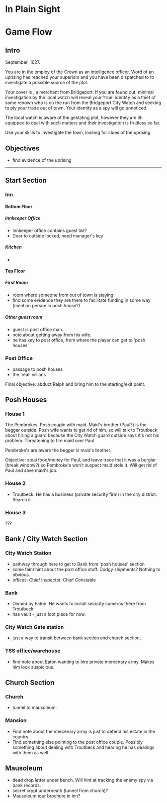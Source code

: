 # In Plain Sight

# Game Flow

## Intro
September, 1627.

You are in the employ of the Crown as an intelligence officer. Word of an uprising has reached your superiors and you have been dispatched to <town name> to investigate a possible source of the plot.

Your cover is <cover name>, a merchant from Bridgeport.  If you are found out, minimal investigation by the local watch will reveal your 'true' identity as a thief of some renown who is on the run from the Bridgeport City Watch and seeking to ply your trade out of town.  Your identity as a spy will go unnoticed.

The local watch is aware of the gestating plot, however they are ill-equipped to deal with such matters and their investigation is fruitless so far.

Use your skills to investigate the town, looking for clues of the uprising.

## Objectives
- find evidence of the uprising
---
## Start Section

### Inn

#### Bottom Floor

##### Innkeeper Office
- Innkeeper office contains guest list?
- Door to outside locked, need manager's key

##### Kitchen
-

#### Top Floor

##### First Room
- room where someone from out of town is staying
- find some evidence they are there to facilitate funding in some way (mention person in posh house?)


#####  Other guest room
- guest is post office man.
- note about getting away from his wife.
- he has key to post office, from where the player can get to 'posh houses'

### Post Office
- passage to posh houses
- the 'real' villians

Final objective: abduct Ralph and bring him to the starting/exit point.


## Posh Houses

### House 1
The Pembrokes.  Posh couple with maid.  Maid's brother (Paul?) is the begger outside.  Posh wife wants to get rid of him, so will talk to Troutbeck about hiring a guard because the City Watch guard outside says it's not his problem.  Threatening to fire maid over Paul

Pembroke's are aware the begger is maid's brother. 

Objective: steal food/money for Paul, and leave trace that it was a burglar (break window?) so Pembroke's won't suspect maid stole it. Will get rid of Paul and save maid's job.

### House 2
- Troutbeck. He has a business (private security firm) in the city district.  Search it.

### House 3
???

## Bank / City Watch Section

### City Watch Station
- pathway through here to get to Bank from 'posh houses' section
- some faint hint about the post office stuff.  Dodgy shipments?  Nothing to obvious.
- offices: Chief Inspector, Chief Constable

### Bank
- Owned by Eaton.  He wants to install security cameras there from Troutbeck.
- has vault - just a loot place for now.

### City Watch Gate station
- just a way to transit between bank section and church section.

### TSS office/warehouse
- find note about Eaton wanting to hire private mercenary army.  Makes him look suspicious..

## Church Section

### Church
- tunnel to mausoleum.

### Mansion
- Find note about the mercenary army is just to defend his estate in the country.
- Find something else pointing to the post office couple.  Possibly something about dealing with Troutbeck and hearing he has dealings with them as well.

## Mausoleum
- dead drop letter under bench. Will hint at tracking the enemy spy via bank records.
- secret crypt underneath (tunnel from church)?
- Mausoleum tour brochure in inn?